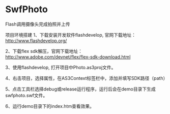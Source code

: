 SwfPhoto
========

Flash调用摄像头完成拍照并上传

项目环境搭建
1、下载安装开发软件flashdevelop, 官网下载地址：http://www.flashdevelop.org/

2、下载flex sdk解压，官网下载地址：http://www.adobe.com/devnet/flex/flex-sdk-download.html

3、使用flashdevelop, 打开项目中Photo.as3proj文件。

4、右击项目，选择属性，在AS3Context标签栏中，添加并填写SDK路径（path）

5、点击工具栏选择debug或release运行程序，运行后会在demo目录下生成swfphoto.swf文件。

6、运行demo目录下的index.htm查看效果。
